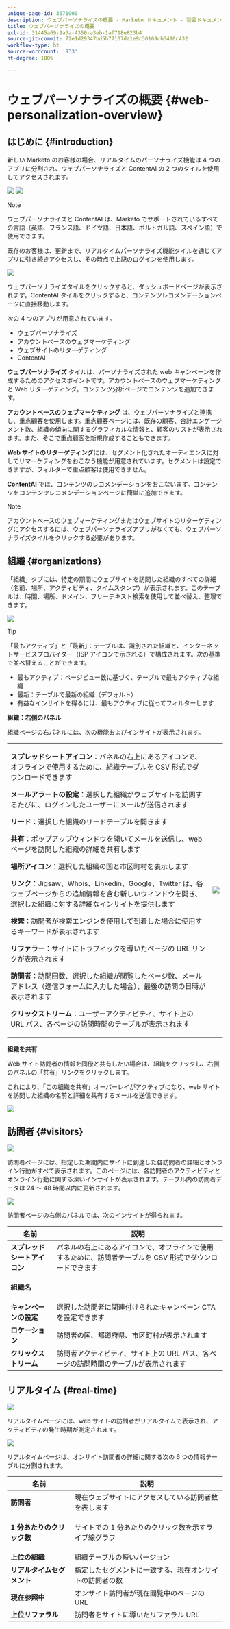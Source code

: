 ```yaml
---
unique-page-id: 3571900
description: ウェブパーソナライズの概要 - Marketo ドキュメント - 製品ドキュメント
title: ウェブパーソナライズの概要
exl-id: 31445a69-9a3a-4350-a3eb-1af718e823b4
source-git-commit: 72e1d29347bd5b77107da1e9c30169cb6490c432
workflow-type: ht
source-wordcount: '833'
ht-degree: 100%

---
```


# ウェブパーソナライズの概要 {#web-personalization-overview}

## はじめに {#introduction}

新しい Marketo のお客様の場合、リアルタイムのパーソナライズ機能は 4 つのアプリに分割され、ウェブパーソナライズと ContentAI の 2 つのタイルを使用してアクセスされます。

![](assets/pasted-image-at-2016-03-23-02-45-pm.png) ![](assets/mlm-homepage-content-ai-281-29.png)

>[!NOTE]
>
>ウェブパーソナライズと ContentAI は、Marketo でサポートされているすべての言語（英語、フランス語、ドイツ語、日本語、ポルトガル語、スペイン語）で使用できます。

既存のお客様は、更新まで、リアルタイムパーソナライズ機能タイルを通じてアプリに引き続きアクセスし、その時点で上記のログインを使用します。

![](assets/image2016-2-9-8-3a52-3a32.png)

ウェブパーソナライズタイルをクリックすると、ダッシュボードページが表示されます。ContentAI タイルをクリックすると、コンテンツレコメンデーションページに直接移動します。

次の 4 つのアプリが用意されています。

* ウェブパーソナライズ
* アカウントベースのウェブマーケティング
* ウェブサイトのリターゲティング
* ContentAI

**ウェブパーソナライズ** タイルは、パーソナライズされた web キャンペーンを作成するためのアクセスポイントです。アカウントベースのウェブマーケティング と Web リターゲティング。コンテンツ分析ページでコンテンツを追加できます。

**アカウントベースのウェブマーケティング** は、ウェブパーソナライズと連携し、重点顧客を使用します。重点顧客ページには、既存の顧客、合計エンゲージメント数、組織の傾向に関するグラフィカルな情報と、顧客のリストが表示されます。また、そこで重点顧客を新規作成することもできます。

**Web サイトのリターゲティング**&#x200B;には、セグメント化されたオーディエンスに対してリマーケティングをおこなう機能が用意されています。セグメントは設定できますが、フィルターで重点顧客は使用できません。

**ContentAI** では、コンテンツのレコメンデーションをおこないます。コンテンツをコンテンツレコメンデーションページに簡単に追加できます。

>[!NOTE]
>
>アカウントベースのウェブマーケティングまたはウェブサイトのリターゲティングにアクセスするには、ウェブパーソナライズアプリがなくても、ウェブパーソナライズタイルをクリックする必要があります。

## 組織 {#organizations}

「組織」タブには、特定の期間にウェブサイトを訪問した組織のすべての詳細（名前、場所、アクティビティ、タイムスタンプ）が表示されます。このテーブルは、時間、場所、ドメイン、フリーテキスト検索を使用して並べ替え、整理できます。

![](assets/image2014-11-10-19-3a23-3a18.png)

>[!TIP]
>
>「最もアクティブ」と「最新」：テーブルは、識別された組織と、インターネットサービスプロバイダー（ISP アイコンで示される）で構成されます。次の基準で並べ替えることができます。
>
>* 最もアクティブ：ページビュー数に基づく、テーブルで最もアクティブな組織
>* 最新：テーブルで最新の組織（デフォルト）
>* 有益なインサイトを得るには、最もアクティブに従ってフィルターします


**組織：右側のパネル**

組織ページの右パネルには、次の機能およびインサイトが表示されます。

<table> 
 <tbody> 
  <tr> 
   <td><p><strong>スプレッドシートアイコン</strong>：パネルの右上にあるアイコンで、オフラインで使用するために、組織テーブルを CSV 形式でダウンロードできます</p><p><strong>メールアラートの設定</strong>：選択した組織がウェブサイトを訪問するたびに、ログインしたユーザーにメールが送信されます</p><p><strong>リード</strong>：選択した組織のリードテーブルを開きます</p><p><strong>共有</strong>：ポップアップウィンドウを開いてメールを送信し、web ページを訪問した組織の詳細を共有します</p><p><strong>場所アイコン</strong>：選択した組織の国と市区町村を表示します</p><p><strong>リンク</strong>：Jigsaw、Whois、Linkedin、Google、Twitter は、各ウェブページからの追加情報を含む新しいウィンドウを開き、選択した組織に対する詳細なインサイトを提供します</p><p><strong>検索</strong>：訪問者が検索エンジンを使用して到着した場合に使用するキーワードが表示されます</p><p><strong>リファラー</strong>：サイトにトラフィックを導いたページの URL リンクが表示されます</p><p><strong>訪問者</strong>：訪問回数、選択した組織が閲覧したページ数、メールアドレス（送信フォームに入力した場合）、最後の訪問の日時が表示されます</p><p><strong>クリックストリーム</strong>：ユーザーアクティビティ、サイト上の URL パス、各ページの訪問時間のテーブルが表示されます</p></td> 
   <td><img src="assets/image2014-11-10-19-3a22-3a47.png" data-linked-resource-id="5046291" data-linked-resource-type="attachment" data-base-url="https://docs.marketo.com" data-linked-resource-container-id="3571900"></td> 
  </tr> 
 </tbody> 
</table>

**組織を共有**

Web サイト訪問者の情報を同僚と共有したい場合は、組織をクリックし、右側のパネルの「共有」リンクをクリックします。

これにより、「この組織を共有」オーバーレイがアクティブになり、web サイトを訪問した組織の名前と詳細を共有するメールを送信できます。

![](assets/image2014-11-10-19-3a25-3a42.png)

## 訪問者 {#visitors}

![](assets/wp-vis.jpg)

訪問者ページには、指定した期間内にサイトに到達した各訪問者の詳細とオンライン行動がすべて表示されます。このページには、各訪問者のアクティビティとオンライン行動に関する深いインサイトが表示されます。テーブル内の訪問者データは 24 ～ 48 時間以内に更新されます。

![](assets/image2014-11-10-19-3a45-3a49.png)

訪問者ページの右側のパネルでは、次のインサイトが得られます。

<table> 
 <thead> 
  <tr> 
   <th colspan="1" rowspan="1">名前</th> 
   <th colspan="1" rowspan="1">説明</th> 
  </tr> 
 </thead> 
 <tbody> 
  <tr> 
   <td colspan="1" rowspan="1"><strong>スプレッドシートアイコン</strong></td> 
   <td colspan="1" rowspan="1">パネルの右上にあるアイコンで、オフラインで使用するために、訪問者テーブルを CSV 形式でダウンロードできます</td> 
  </tr> 
  <tr> 
   <td colspan="1" rowspan="1"><p><strong>組織名</strong></p></td> 
   <td colspan="1" rowspan="1"> </td> 
  </tr> 
  <tr> 
   <td colspan="1" rowspan="1"><strong>キャンペーンの設定</strong></td> 
   <td colspan="1" rowspan="1">選択した訪問者に関連付けられたキャンペーン CTA を設定できます</td> 
  </tr> 
  <tr> 
   <td colspan="1"><strong>ロケーション</strong></td> 
   <td colspan="1">訪問者の国、都道府県、市区町村が表示されます</td> 
  </tr> 
  <tr> 
   <td colspan="1" rowspan="1"><strong>クリックストリーム</strong></td> 
   <td colspan="1" rowspan="1">訪問者アクティビティ、サイト上の URL パス、各ページの訪問時間のテーブルが表示されます</td> 
  </tr> 
 </tbody> 
</table>

## リアルタイム {#real-time}

![](assets/wp-real.jpg)

リアルタイムページには、web サイトの訪問者がリアルタイムで表示され、アクティビティの発生時期が測定されます。

![](assets/image2014-11-10-19-3a49-3a55.png)

リアルタイムページは、オンサイト訪問者の詳細に関する次の 6 つの情報テーブルに分割されます。

<table> 
 <thead> 
  <tr> 
   <th colspan="1" rowspan="1">名前</th> 
   <th colspan="1" rowspan="1">説明</th> 
  </tr> 
 </thead> 
 <tbody> 
  <tr> 
   <td colspan="1" rowspan="1"><strong>訪問者</strong></td> 
   <td colspan="1" rowspan="1"> 現在ウェブサイトにアクセスしている訪問者数を表します</td> 
  </tr> 
  <tr> 
   <td colspan="1" rowspan="1"><p><strong>1 分あたりのクリック数</strong></p></td> 
   <td colspan="1" rowspan="1"> サイトでの 1 分あたりのクリック数を示すライブ線グラフ</td> 
  </tr> 
  <tr> 
   <td colspan="1" rowspan="1"><strong>上位の組織</strong></td> 
   <td colspan="1" rowspan="1">組織テーブルの短いバージョン</td> 
  </tr> 
  <tr> 
   <td colspan="1"><strong>リアルタイムセグメント</strong></td> 
   <td colspan="1">指定したセグメントに一致する、現在オンサイトの訪問者の数</td> 
  </tr> 
  <tr> 
   <td colspan="1"><strong>現在参照中</strong></td> 
   <td colspan="1">オンサイト訪問者が現在閲覧中のページの URL</td> 
  </tr> 
  <tr> 
   <td colspan="1" rowspan="1"><strong>上位リファラル</strong></td> 
   <td colspan="1" rowspan="1">訪問者をサイトに導いたリファラル URL</td> 
  </tr> 
 </tbody> 
</table>
